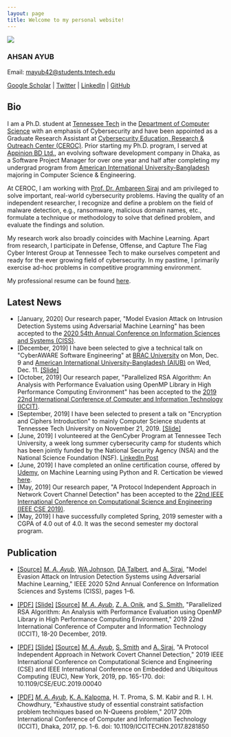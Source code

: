 ```yaml
---
layout: page
title: Welcome to my personal website!
---
```


![](https://avatars1.githubusercontent.com/u/12248689?s=280)

### AHSAN AYUB

Email: [mayub42@students.tntech.edu](mailto:mayub42@students.tntech.edu)

<a href="https://scholar.google.com/citations?user=xRr78bIAAAAJ" target="_blank">Google Scholar</a> |
<a href="https://twitter.com/MdAhsanAyub" target="_blank">Twitter</a> |
<a href="https://www.linkedin.com/in/mdahsanayub/" target="_blank">LinkedIn</a> |
<a href="https://github.com/AhsanAyub" target="_blank">GitHub</a>

## Bio

I am a Ph.D. student at [Tennessee Tech](https://www.tntech.edu/) in the [Department of Computer Science](https://www.tntech.edu/engineering/programs/csc/index.php) with an emphasis of Cybersecurity and have been appointed as a Graduate Research Assistant at [Cybersecurity Education, Research & Outreach Center (CEROC)](https://www.tntech.edu/ceroc/). Prior starting my Ph.D. program, I served at [Appinion BD Ltd.](http://www.appinionbd.com/), an evolving software development company in Dhaka, as a Software Project Manager for over one year and half after completing my undergrad program from [American International University-Bangladesh](http://www.aiub.edu/) majoring in Computer Science & Engineering.

At CEROC, I am working with [Prof. Dr. Ambareen Siraj](http://users.csc.tntech.edu/~asiraj/) and am privileged to solve important, real-world cybersecurity problems. Having the quality of an independent researcher, I recognize and define a problem on the field of malware detection, e.g., ransomware, malicious domain names, etc., formulate a technique or methodology to solve that defined problem, and evaluate the findings and solution.

My research work also broadly coincides with Machine Learning. Apart from research, I participate in Defense, Offense, and Capture The Flag Cyber Interest Group at Tennessee Tech to make ourselves competent and ready for the ever growing field of cybersecurity. In my pastime, I primarily exercise ad-hoc problems in competitive programming environment.

My professional resume can be found [here](./assets/Resume_of_Md._Ahsan_Ayub.pdf). 

## Latest News

* [January, 2020] Our research paper, "Model Evasion Attack on Intrusion Detection Systems using Adversarial Machine Learning" has been accepted to the [2020 54th Annual Conference on Information Sciences and Systems (CISS)](https://ee-ciss.princeton.edu).
* [December, 2019] I have been selected to give a technical talk on "CyberAWARE Software Engineering" at [BRAC University](https://www.bracu.ac.bd) on Mon, Dec. 9 and [American International University-Bangladesh (AIUB)](https://www.aiub.edu/) on Wed, Dec. 11. [[Slide]](./assets/presentation/CyberAware_Software_Engineering_Tech_Talk_12_2019.pdf)
* [October, 2019] Our research paper, "Parallelized RSA Algorithm: An Analysis with Performance Evaluation using OpenMP Library in High Performance Computing Environment" has been accepted to the [2019 22nd International Conference of Computer and Information Technology (ICCIT)](http://iccit.org.bd/2019/).
* [September, 2019] I have been selected to present a talk on "Encryption and Ciphers Introduction" to mainly Computer Science students at Tennessee Tech University on November 21, 2019. [[Slide]](./assets/presentation/Encryption_Baseline_Course.pdf)
* [June, 2019] I volunteered at the GenCyber Program at Tennessee Tech University, a week long summer cybersecurity camp for students which has been jointly funded by the National Security Agency (NSA) and the National Science Foundation (NSF). [LinkedIn Post](https://www.linkedin.com/posts/mdahsanayub_cybersecurity-cybersecuritytraining-workforceofthefuture-activity-6550530573415305216-l0bO)
* [June, 2019] I have completed an online certification course, offered by [Udemy](https://www.udemy.com/), on Machine Learning using Python and R. Certication be viewed [here](https://www.udemy.com/certificate/UC-XUH6XNNI/).
* [May, 2019] Our research paper, "A Protocol Independent Approach in Network Covert Channel Detection" has been accepted to the [22nd IEEE International Conference on Computational Science and Engineering (IEEE CSE 2019)](http://www.cloud-conf.net/CSE/2019/).
* [May, 2019] I have successfully completed Spring, 2019 semester with a CGPA of 4.0 out of 4.0. It was the second semester my doctoral program.


## Publication

* [[Source]](https://github.com/AhsanAyub/adversarial_ml_ids) _[M. A. Ayub](https://scholar.google.com/citations?user=xRr78bIAAAAJ)_, [WA Johnson](https://scholar.google.com/citations?user=tWMqR5gAAAAJ), [DA Talbert](https://scholar.google.com/citations?user=p-PV344AAAAJ), and [A. Siraj](https://scholar.google.com/citations?user=DcXiy0AAAAAJ), "Model Evasion Attack on Intrusion Detection Systems using Adversarial Machine Learning," IEEE 2020 52nd Annual Conference on Information Sciences and Systems (CISS), pages 1–6.

* [[PDF]](./assets/paper/PID6235867.pdf) [[Slide]](./assets/presentation/ICCIT_2019_RSA_Parallelization.pdf) [[Source]](https://github.com/AhsanAyub/RSA_Parallelization) _[M. A. Ayub](https://scholar.google.com/citations?user=xRr78bIAAAAJ)_, [Z. A. Onik](https://www.linkedin.com/in/zishanahmedonik), and [S. Smith](https://www.linkedin.com/in/steven-smith-79bb94140), "Parallelized RSA Algorithm: An Analysis with Performance Evaluation using OpenMP Library in High Performance Computing Environment," 2019 22nd International Conference of Computer and Information Technology (ICCIT), 18-20 December, 2019.

* [[PDF]](./assets/paper/Authors_Copy_Paper_91_IEEE_CSE_2019.pdf) [[Slide]](./assets/presentation/IEEE_CSE_2019_Conference_Presentation.pdf) [[Source]](https://github.com/AhsanAyub/NetworkCovertChannel) _[M. A. Ayub](https://scholar.google.com/citations?hl=en&user=xRr78bIAAAAJ)_, [S. Smith](https://www.linkedin.com/in/steven-smith-79bb94140) and [A. Siraj](https://scholar.google.com/citations?user=DcXiy0AAAAAJ&hl=en&oi=ao), "A Protocol Independent Approach in Network Covert Channel Detection," 2019 IEEE International Conference on Computational Science and Engineering (CSE) and IEEE International Conference on Embedded and Ubiquitous Computing (EUC), New York, 2019, pp. 165-170. doi: 10.1109/CSE/EUC.2019.00040

* [[PDF]](https://ieeexplore.ieee.org/stamp/stamp.jsp?arnumber=8281850) _[M. A. Ayub](https://scholar.google.com/citations?hl=en&user=xRr78bIAAAAJ)_, [K. A. Kalpoma](https://scholar.google.com/citations?user=c-hjYaUAAAAJ&hl=en), H. T. Proma, S. M. Kabir and R. I. H. Chowdhury, "Exhaustive study of essential constraint satisfaction problem techniques based on N-Queens problem," 2017 20th International Conference of Computer and Information Technology (ICCIT), Dhaka, 2017, pp. 1-6. doi: 10.1109/ICCITECHN.2017.8281850